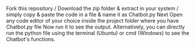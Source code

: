 Fork this repository / Download the zip folder & extract in your system / simply copy & paste the code in a file & name it as Chatbot.py
Next Open any code editor of your choice inside the project folder where you have Chatbot.py file
Now run it to see the output.
Alternatively, you can directly run the python file using the terminal (Ubuntu) or cmd (Windows) to see the Chatbot's functions.
